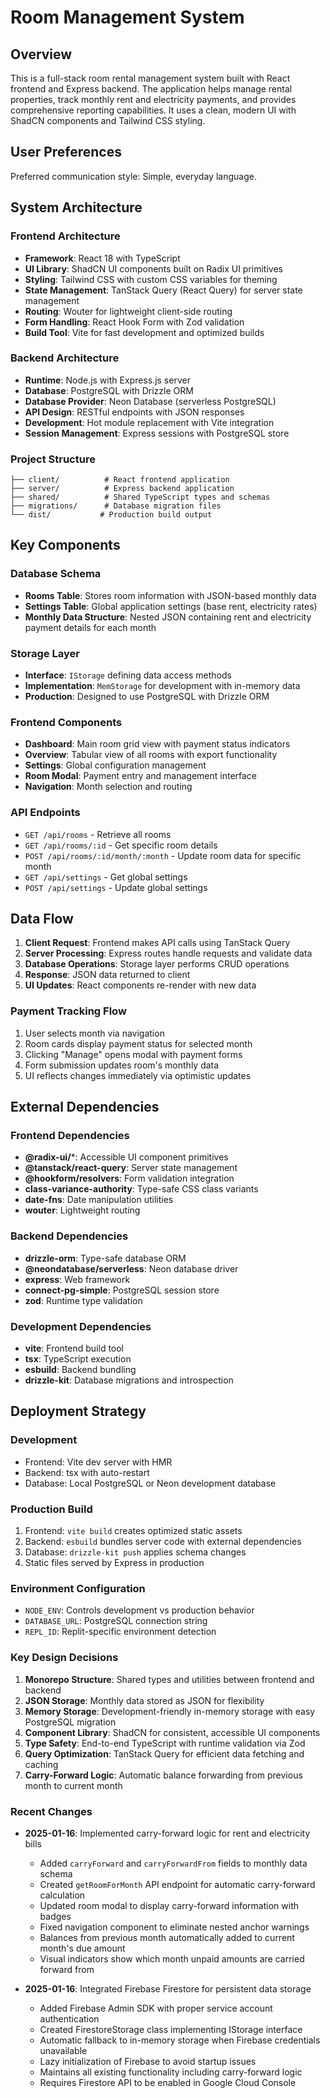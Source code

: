 # Room Management System

## Overview

This is a full-stack room rental management system built with React frontend and Express backend. The application helps manage rental properties, track monthly rent and electricity payments, and provides comprehensive reporting capabilities. It uses a clean, modern UI with ShadCN components and Tailwind CSS styling.

## User Preferences

Preferred communication style: Simple, everyday language.

## System Architecture

### Frontend Architecture
- **Framework**: React 18 with TypeScript
- **UI Library**: ShadCN UI components built on Radix UI primitives
- **Styling**: Tailwind CSS with custom CSS variables for theming
- **State Management**: TanStack Query (React Query) for server state management
- **Routing**: Wouter for lightweight client-side routing
- **Form Handling**: React Hook Form with Zod validation
- **Build Tool**: Vite for fast development and optimized builds

### Backend Architecture
- **Runtime**: Node.js with Express.js server
- **Database**: PostgreSQL with Drizzle ORM
- **Database Provider**: Neon Database (serverless PostgreSQL)
- **API Design**: RESTful endpoints with JSON responses
- **Development**: Hot module replacement with Vite integration
- **Session Management**: Express sessions with PostgreSQL store

### Project Structure
```
├── client/          # React frontend application
├── server/          # Express backend application
├── shared/          # Shared TypeScript types and schemas
├── migrations/      # Database migration files
└── dist/           # Production build output
```

## Key Components

### Database Schema
- **Rooms Table**: Stores room information with JSON-based monthly data
- **Settings Table**: Global application settings (base rent, electricity rates)
- **Monthly Data Structure**: Nested JSON containing rent and electricity payment details for each month

### Storage Layer
- **Interface**: `IStorage` defining data access methods
- **Implementation**: `MemStorage` for development with in-memory data
- **Production**: Designed to use PostgreSQL with Drizzle ORM

### Frontend Components
- **Dashboard**: Main room grid view with payment status indicators
- **Overview**: Tabular view of all rooms with export functionality
- **Settings**: Global configuration management
- **Room Modal**: Payment entry and management interface
- **Navigation**: Month selection and routing

### API Endpoints
- `GET /api/rooms` - Retrieve all rooms
- `GET /api/rooms/:id` - Get specific room details
- `POST /api/rooms/:id/month/:month` - Update room data for specific month
- `GET /api/settings` - Get global settings
- `POST /api/settings` - Update global settings

## Data Flow

1. **Client Request**: Frontend makes API calls using TanStack Query
2. **Server Processing**: Express routes handle requests and validate data
3. **Database Operations**: Storage layer performs CRUD operations
4. **Response**: JSON data returned to client
5. **UI Updates**: React components re-render with new data

### Payment Tracking Flow
1. User selects month via navigation
2. Room cards display payment status for selected month
3. Clicking "Manage" opens modal with payment forms
4. Form submission updates room's monthly data
5. UI reflects changes immediately via optimistic updates

## External Dependencies

### Frontend Dependencies
- **@radix-ui/***: Accessible UI component primitives
- **@tanstack/react-query**: Server state management
- **@hookform/resolvers**: Form validation integration
- **class-variance-authority**: Type-safe CSS class variants
- **date-fns**: Date manipulation utilities
- **wouter**: Lightweight routing

### Backend Dependencies
- **drizzle-orm**: Type-safe database ORM
- **@neondatabase/serverless**: Neon database driver
- **express**: Web framework
- **connect-pg-simple**: PostgreSQL session store
- **zod**: Runtime type validation

### Development Dependencies
- **vite**: Frontend build tool
- **tsx**: TypeScript execution
- **esbuild**: Backend bundling
- **drizzle-kit**: Database migrations and introspection

## Deployment Strategy

### Development
- Frontend: Vite dev server with HMR
- Backend: tsx with auto-restart
- Database: Local PostgreSQL or Neon development database

### Production Build
1. Frontend: `vite build` creates optimized static assets
2. Backend: `esbuild` bundles server code with external dependencies
3. Database: `drizzle-kit push` applies schema changes
4. Static files served by Express in production

### Environment Configuration
- `NODE_ENV`: Controls development vs production behavior
- `DATABASE_URL`: PostgreSQL connection string
- `REPL_ID`: Replit-specific environment detection

### Key Design Decisions

1. **Monorepo Structure**: Shared types and utilities between frontend and backend
2. **JSON Storage**: Monthly data stored as JSON for flexibility
3. **Memory Storage**: Development-friendly in-memory storage with easy PostgreSQL migration
4. **Component Library**: ShadCN for consistent, accessible UI components
5. **Type Safety**: End-to-end TypeScript with runtime validation via Zod
6. **Query Optimization**: TanStack Query for efficient data fetching and caching
7. **Carry-Forward Logic**: Automatic balance forwarding from previous month to current month

### Recent Changes

- **2025-01-16**: Implemented carry-forward logic for rent and electricity bills
  - Added `carryForward` and `carryForwardFrom` fields to monthly data schema
  - Created `getRoomForMonth` API endpoint for automatic carry-forward calculation
  - Updated room modal to display carry-forward information with badges
  - Fixed navigation component to eliminate nested anchor warnings
  - Balances from previous month automatically added to current month's due amount
  - Visual indicators show which month unpaid amounts are carried forward from

- **2025-01-16**: Integrated Firebase Firestore for persistent data storage
  - Added Firebase Admin SDK with proper service account authentication
  - Created FirestoreStorage class implementing IStorage interface
  - Automatic fallback to in-memory storage when Firebase credentials unavailable
  - Lazy initialization of Firebase to avoid startup issues
  - Maintains all existing functionality including carry-forward logic
  - Requires Firestore API to be enabled in Google Cloud Console
